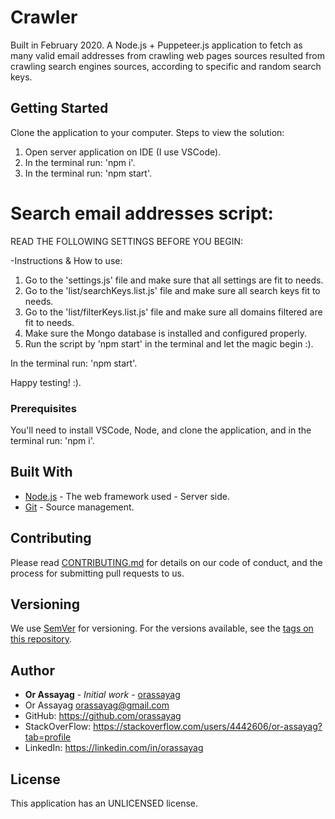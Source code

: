 # Crawler

Built in February 2020. A Node.js + Puppeteer.js application to fetch as many valid email addresses from
crawling web pages sources resulted from crawling search engines sources, according to specific and random search keys.

## Getting Started

Clone the application to your computer.
Steps to view the solution:
1. Open server application on IDE (I use VSCode).
2. In the terminal run: 'npm i'.
3. In the terminal run: 'npm start'.

Search email addresses script:
==============================
READ THE FOLLOWING SETTINGS BEFORE YOU BEGIN:

-Instructions & How to use:
1. Go to the 'settings.js' file and make sure that all settings are fit to needs.
2. Go to the 'list/searchKeys.list.js' file and make sure all search keys fit to needs.
3. Go to the 'list/filterKeys.list.js' file and make sure all domains filtered are fit to needs.
4. Make sure the Mongo database is installed and configured properly.
5. Run the script by 'npm start' in the terminal and let the magic begin :).

In the terminal run: 'npm start'.

Happy testing! :).

### Prerequisites

You'll need to install VSCode, Node, and clone the application, and in the terminal run: 'npm i'.

## Built With

* [Node.js](https://nodejs.org/en) - The web framework used - Server side.
* [Git](https://git-scm.com) - Source management.

## Contributing

Please read [CONTRIBUTING.md](https://gist.github.com/PurpleBooth/b24679402957c63ec426) for details on our code of conduct, and the process for submitting pull requests to us.

## Versioning

We use [SemVer](http://semver.org) for versioning. For the versions available, see the [tags on this repository](https://github.com/your/project/tags).

## Author

* **Or Assayag** - *Initial work* - [orassayag](https://github.com/orassayag)
* Or Assayag <orassayag@gmail.com>
* GitHub: https://github.com/orassayag
* StackOverFlow: https://stackoverflow.com/users/4442606/or-assayag?tab=profile
* LinkedIn: https://linkedin.com/in/orassayag

## License

This application has an UNLICENSED license.